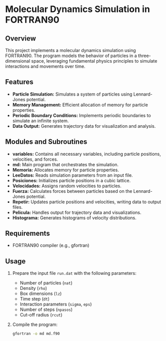 # Molecular Dynamics Simulation in FORTRAN90

## Overview
This project implements a molecular dynamics simulation using FORTRAN90. The program models the behavior of particles in a three-dimensional space, leveraging fundamental physics principles to simulate interactions and movements over time.

## Features
- **Particle Simulation:** Simulates a system of particles using Lennard-Jones potential.
- **Memory Management:** Efficient allocation of memory for particle properties.
- **Periodic Boundary Conditions:** Implements periodic boundaries to simulate an infinite system.
- **Data Output:** Generates trajectory data for visualization and analysis.

## Modules and Subroutines
- **variables:** Contains all necessary variables, including particle positions, velocities, and forces.
- **md:** Main program that orchestrates the simulation.
- **Memoria:** Allocates memory for particle properties.
- **LeeDatos:** Reads simulation parameters from an input file.
- **Posiciones:** Initializes particle positions in a cubic lattice.
- **Velocidades:** Assigns random velocities to particles.
- **Fuerza:** Calculates forces between particles based on the Lennard-Jones potential.
- **Repetir:** Updates particle positions and velocities, writing data to output files.
- **Pelicula:** Handles output for trajectory data and visualizations.
- **Histograma:** Generates histograms of velocity distributions.

## Requirements
- FORTRAN90 compiler (e.g., gfortran)

## Usage
1. Prepare the input file `run.dat` with the following parameters:
   - Number of particles (`nat`)
   - Density (`rho`)
   - Box dimensions (`lz`)
   - Time step (`dt`)
   - Interaction parameters (`sigma`, `eps`)
   - Number of steps (`npasos`)
   - Cut-off radius (`rcut`)

2. Compile the program:
   ```bash
   gfortran -o md md.f90
